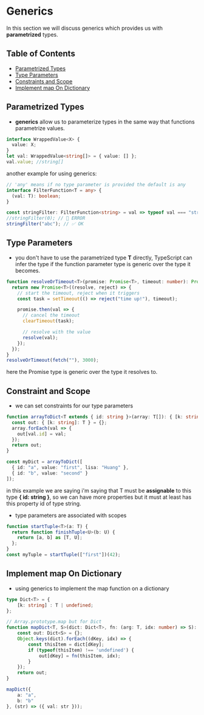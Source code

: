 # Generics
In this section we will discuss generics which provides us with <strong>parametrized</strong> types.

## Table of Contents
- [Parametrized Types](#parametrized-types) 
- [Type Parameters](#type-parameters)
- [Constraints and Scope](#constraint-and-scope)
- [Implement map On Dictionary](#implement-map-on-dictionary)
## Parametrized Types
- <strong>generics</strong> allow us to parameterize types in the same way that functions parametrize values.
```typescript
interface WrappedValue<X> {
  value: X;
}
let val: WrappedValue<string[]> = { value: [] };
val.value; //string[]
```
another example for using generics:
```typescript
// 'any' means if no type parameter is provided the default is any
interface FilterFunction<T = any> {
  (val: T): boolean;
}

const stringFilter: FilterFunction<string> = val => typeof val === "string";
//stringFilter(0); // 🚨 ERROR
stringFilter("abc"); // ✅ OK
```

## Type Parameters
- you don't have to use the parametrized type <strong>T</strong> directly, TypeScript can infer the type if the function parameter type is generic over the type it becomes.
```typescript
function resolveOrTimeout<T>(promise: Promise<T>, timeout: number): Promise<T> {
  return new Promise<T>((resolve, reject) => {
    // start the timeout, reject when it triggers
    const task = setTimeout(() => reject("time up!"), timeout);

    promise.then(val => {
      // cancel the timeout
      clearTimeout(task);

      // resolve with the value
      resolve(val);
    });
  });
}
resolveOrTimeout(fetch(""), 3000);
```
here the Promise type is generic over the type it resolves to.

## Constraint and Scope
- we can set constraints for our type parameters
```typescript
function arrayToDict<T extends { id: string }>(array: T[]): { [k: string]: T } {
  const out: { [k: string]: T } = {};
  array.forEach(val => {
    out[val.id] = val;
  });
  return out;
}

const myDict = arrayToDict([
  { id: "a", value: "first", lisa: "Huang" },
  { id: "b", value: "second" }
]);
```
in this example we are saying i'm saying that T must be <strong>assignable</strong> to this type <strong>
{ id: string }</strong>, so we can have more properties but it must at least has this property id of type string.

- type parameters are associated with scopes
```typescript
function startTuple<T>(a: T) {
  return function finishTuple<U>(b: U) {
    return [a, b] as [T, U];
  };
}
const myTuple = startTuple(["first"])(42);
```

## Implement map On Dictionary

- using generics to implement the map function on a dictionary
```typescript
type Dict<T> = {
    [k: string] : T | undefined;
};

// Array.prototype.map but for Dict
function mapDict<T, S>(dict: Dict<T>, fn: (arg: T, idx: number) => S): Dict<S> {
    const out: Dict<S> = {};
    Object.keys(dict).forEach((dKey, idx) => {
        const thisItem = dict[dKey];
        if (typeof(thisItem) !== 'undefined') {
            out[dKey] = fn(thisItem, idx);
        }
    });
    return out;
}

mapDict({
    a: "a",
    b: "b"
}, (str) => ({ val: str }));
```

